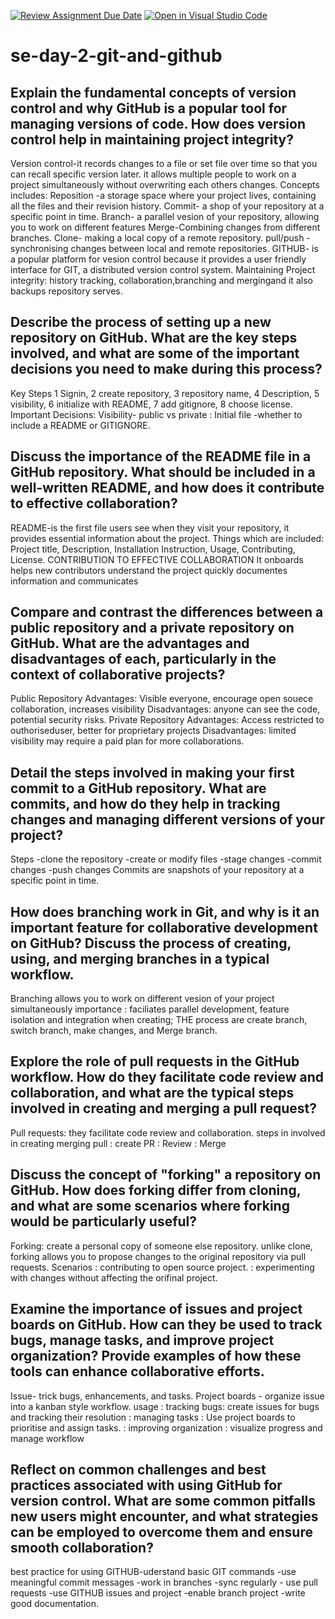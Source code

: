 [![Review Assignment Due Date](https://classroom.github.com/assets/deadline-readme-button-22041afd0340ce965d47ae6ef1cefeee28c7c493a6346c4f15d667ab976d596c.svg)](https://classroom.github.com/a/8wgCKhpZ)
[![Open in Visual Studio Code](https://classroom.github.com/assets/open-in-vscode-2e0aaae1b6195c2367325f4f02e2d04e9abb55f0b24a779b69b11b9e10269abc.svg)](https://classroom.github.com/online_ide?assignment_repo_id=18441877&assignment_repo_type=AssignmentRepo)
# se-day-2-git-and-github
## Explain the fundamental concepts of version control and why GitHub is a popular tool for managing versions of code. How does version control help in maintaining project integrity?
Version control-it records changes to a file or set file over time so that you can recall specific version later. it allows multiple people to work on a project simultaneously without overwriting each others changes.
Concepts includes: Reposition -a storage space where your project lives, containing all the files and their revision history. 
Commit- a shop of your repository at a specific point in time.
Branch- a parallel vesion of your repository, allowing you to work on different features 
Merge-Combining changes from different branches.
Clone- making a local copy of a remote repository.
pull/push - synchronising changes between local and remote repositories.
GITHUB- is a popular platform for vesion control because it provides a user friendly interface for GIT, a distributed version control system.
Maintaining Project integrity: history tracking, collaboration,branching and mergingand it also backups repository serves.
## Describe the process of setting up a new repository on GitHub. What are the key steps involved, and what are some of the important decisions you need to make during this process?
Key Steps 
          1 Signin, 2 create repository, 3 repository name, 4 Description, 5 visibility, 6 initialize with README, 7 add gitignore, 8 choose license.
 Important Decisions: Visibility- public vs private
                     : Initial file -whether to include a README or GITIGNORE.
## Discuss the importance of the README file in a GitHub repository. What should be included in a well-written README, and how does it contribute to effective collaboration?
README-is the first file users see when they visit your repository, it provides essential information about the project.
Things which are included: Project title, Description, Installation Instruction, Usage, Contributing, License.
CONTRIBUTION TO EFFECTIVE COLLABORATION 
It onboards helps new contributors understand the project quickly
documentes information and communicates 
## Compare and contrast the differences between a public repository and a private repository on GitHub. What are the advantages and disadvantages of each, particularly in the context of collaborative projects?
Public Repository 
Advantages: Visible everyone, encourage open souece collaboration, increases visibility
Disadvantages: anyone can see the code, potential security risks.
Private Repository 
Advantages: Access restricted to outhoriseduser, better for proprietary projects 
Disadvantages: limited visibility may require a paid plan for more collaborations.

## Detail the steps involved in making your first commit to a GitHub repository. What are commits, and how do they help in tracking changes and managing different versions of your project?
Steps
      -clone the repository
      -create or modify files
      -stage changes
      -commit changes 
      -push changes 
  Commits are snapshots of your repository at a specific point in time.
  
## How does branching work in Git, and why is it an important feature for collaborative development on GitHub? Discuss the process of creating, using, and merging branches in a typical workflow.
Branching allows you to work on different vesion of your project simultaneously
importance : faciliates parallel development, feature isolation and integration 
when creating; THE process are create branch, switch branch, make changes, and Merge branch.
## Explore the role of pull requests in the GitHub workflow. How do they facilitate code review and collaboration, and what are the typical steps involved in creating and merging a pull request?
Pull requests: they facilitate code review and collaboration.
steps in involved in creating merging pull : create PR 
                                            : Review
                                            : Merge
## Discuss the concept of "forking" a repository on GitHub. How does forking differ from cloning, and what are some scenarios where forking would be particularly useful?
Forking: create a personal copy of someone else repository. unlike clone, forking allows you to propose changes to the original repository via pull requests.
Scenarios : contributing to open source project.
            : experimenting with changes without affecting the orifinal project.
## Examine the importance of issues and project boards on GitHub. How can they be used to track bugs, manage tasks, and improve project organization? Provide examples of how these tools can enhance collaborative efforts.
Issue- trick bugs, enhancements, and tasks.
Project boards - organize issue into a kanban style workflow.
usage 
      : tracking bugs: create issues for bugs and tracking their resolution
      : managing tasks : Use project boards to prioritise and assign tasks.
      : improving organization : visualize progress and manage workflow 
## Reflect on common challenges and best practices associated with using GitHub for version control. What are some common pitfalls new users might encounter, and what strategies can be employed to overcome them and ensure smooth collaboration?
best practice for using GITHUB-uderstand basic GIT commands 
                                -use meaningful commit messages 
                                -work in branches 
                                -sync regularly
                                - use pull requests
                                -use GITHUB issues and project
                                -enable branch project 
                                -write good documentation.
